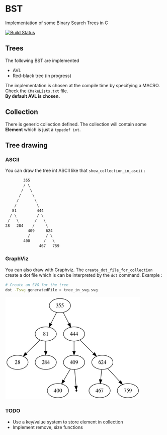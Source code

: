 # BST
Implementation of some Binary Search Trees in C

[![Build Status](https://travis-ci.org/haidaraM/bst.svg?branch=master)](https://travis-ci.org/haidaraM/bst)

## Trees
The following BST are implemented
 - AVL
 - Red–black tree (in progress)

The implementation is chosen at the compile time by specifying a MACRO. Check the `CMakeLists.txt` file.    
**By default AVL is chosen.** 

## Collection
There is generic collection defined. The collection will contain some **Element** which is just a `typedef int`.

## Tree drawing
### ASCII
You can draw the tree int ASCII like that `show_collection_in_ascii` :
```
        355
        / \
       /   \
      /     \
     /       \
    /         \
   81         444
  / \         / \
 /   \       /   \
28   284    /     \
          409     624
          /       / \
        400      /   \
               467   759
```

### GraphViz
You can also draw with Graphviz. The `create_dot_file_for_collection` create a dot file which is can be interpreted by the
`dot` command. Example :  
```bash
# Create an SVG for the tree
dot -Tsvg generatedFile > tree_in_svg.svg
```
![tree_png](tree.png)

### TODO
 - Use a key/value system to store element in collection
 - Implement remove, size functions
 